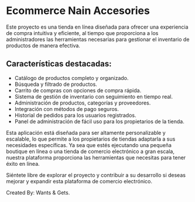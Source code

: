 # Ecommerce Nain Accesories

Este proyecto es una tienda en línea diseñada para ofrecer una experiencia de compra intuitiva y eficiente, al tiempo que proporciona a los administradores las herramientas necesarias para gestionar el inventario de productos de manera efectiva.

## Características destacadas:

- Catálogo de productos completo y organizado.
- Búsqueda y filtrado de productos.
- Carrito de compras con opciones de compra rápida.
- Sistema de gestión de inventario con seguimiento en tiempo real.
- Administración de productos, categorías y proveedores.
- Integración con métodos de pago seguros.
- Historial de pedidos para los usuarios registrados.
- Panel de administración de fácil uso para los propietarios de la tienda.

Esta aplicación está diseñada para ser altamente personalizable y escalable, lo que permite a los propietarios de tiendas adaptarla a sus necesidades específicas. Ya sea que estés ejecutando una pequeña boutique en línea o una tienda de comercio electrónico a gran escala, nuestra plataforma proporciona las herramientas que necesitas para tener éxito en línea.

Siéntete libre de explorar el proyecto y contribuir a su desarrollo si deseas mejorar y expandir esta plataforma de comercio electrónico.


Created By: Wants & Gets.

